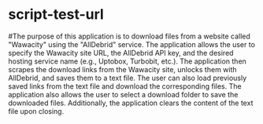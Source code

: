 # script-test-url

#The purpose of this application is to download files from a website called "Wawacity" using the "AllDebrid" service. The application allows the user to specify the Wawacity site URL, the AllDebrid API key, and the desired hosting service name (e.g., Uptobox, Turbobit, etc.). The application then scrapes the download links from the Wawacity site, unlocks them with AllDebrid, and saves them to a text file. The user can also load previously saved links from the text file and download the corresponding files. The application also allows the user to select a download folder to save the downloaded files. Additionally, the application clears the content of the text file upon closing.
